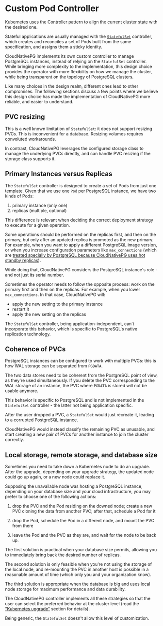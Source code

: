 <!-- SPDX-License-Identifier: CC-BY-4.0 -->
# Custom Pod Controller

Kubernetes uses the
[Controller pattern](https://kubernetes.io/docs/concepts/architecture/controller/)
to align the current cluster state with the desired one.

Stateful applications are usually managed with the
[`StatefulSet`](https://kubernetes.io/docs/concepts/workloads/controllers/statefulset/)
controller, which creates and reconciles a set of Pods built from the same
specification, and assigns them a sticky identity.

CloudNativePG implements its own custom controller to manage PostgreSQL
instances, instead of relying on the `StatefulSet` controller.
While bringing more complexity to the implementation, this design choice
provides the operator with more flexibility on how we manage the cluster,
while being transparent on the topology of PostgreSQL clusters.

Like many choices in the design realm, different ones lead to other
compromises. The following sections discuss a few points where we believe
this design choice has made the implementation of CloudNativePG
more reliable, and easier to understand.

## PVC resizing

This is a well known limitation of `StatefulSet`: it does not support resizing
PVCs. This is inconvenient for a database. Resizing volumes requires
convoluted workarounds.

In contrast, CloudNativePG leverages the configured storage class to
manage the underlying PVCs directly, and can handle PVC resizing if
the storage class supports it.

## Primary Instances versus Replicas

The `StatefulSet` controller is designed to create a set of Pods
from just one template. Given that we use one `Pod` per PostgreSQL instance,
we have two kinds of Pods:

1. primary instance (only one)
2. replicas (multiple, optional)

This difference is relevant when deciding the correct deployment strategy to
execute for a given operation.

Some operations should be performed on the replicas first,
and then on the primary, but only after an updated replica is promoted
as the new primary.
For example, when you want to apply a different PostgreSQL image version,
or when you increase configuration parameters like `max_connections` (which are
[treated specially by PostgreSQL because CloudNativePG uses hot standby
replicas](https://www.postgresql.org/docs/current/hot-standby.html)).

While doing that, CloudNativePG considers the PostgreSQL instance's
role - and not just its serial number.

Sometimes the operator needs to follow the opposite process: work on the
primary first and then on the replicas. For example, when you
lower `max_connections`. In that case, CloudNativePG will:

- apply the new setting to the primary instance
- restart it
- apply the new setting on the replicas

The `StatefulSet` controller, being application-independent, can't
incorporate this behavior, which is specific to PostgreSQL's native
replication technology.

## Coherence of PVCs

PostgreSQL instances can be configured to work with multiple PVCs: this is how
WAL storage can be separated from `PGDATA`.

The two data stores need to be coherent from the PostgreSQL point of view,
as they're used simultaneously. If you delete the PVC corresponding to
the WAL storage of an instance, the PVC where `PGDATA` is stored will not be
usable anymore.

This behavior is specific to PostgreSQL and is not implemented in the
`StatefulSet` controller - the latter not being application specific.

After the user dropped a PVC, a `StatefulSet` would just recreate it, leading
to a corrupted PostgreSQL instance.

CloudNativePG would instead classify the remaining PVC as unusable, and
start creating a new pair of PVCs for another instance to join the cluster
correctly.

## Local storage, remote storage, and database size

Sometimes you need to take down a Kubernetes node to do an upgrade.
After the upgrade, depending on your upgrade strategy, the updated node
could go up again, or a new node could replace it.

Supposing the unavailable node was hosting a PostgreSQL instance,
depending on your database size and your cloud infrastructure, you
may prefer to choose one of the following actions:

1. drop the PVC and the Pod residing on the downed node;
   create a new PVC cloning the data from another PVC;
   after that, schedule a Pod for it

2. drop the Pod, schedule the Pod in a different node, and mount
   the PVC from there

3. leave the Pod and the PVC as they are, and wait for the node to
   be back up.

The first solution is practical when your database size permits, allowing
you to immediately bring back the desired number of replicas.

The second solution is only feasible when you're not using the storage of the
local node, and re-mounting the PVC in another host is possible in a reasonable
amount of time (which only you and your organization know).

The third solution is appropriate when the database is big and uses local
node storage for maximum performance and data durability.

The CloudNativePG controller implements all these strategies so that the
user can select the preferred behavior at the cluster level (read the
["Kubernetes upgrade"](kubernetes_upgrade.md) section for details).

Being generic, the `StatefulSet` doesn't allow this level of
customization.
